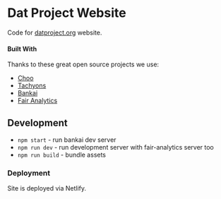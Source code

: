 # Dat Project Website

Code for [datproject.org](http://datproject.org) website.

#### Built With

Thanks to these great open source projects we use:

* [Choo](https://github.com/choojs/choo)
* [Tachyons](http://tachyons.io/)
* [Bankai](https://github.com/choojs/bankai)
* [Fair Analytics](https://github.com/vesparny/fair-analytics)

## Development

* `npm start` - run bankai dev server
* `npm run dev` - run development server with fair-analytics server too
* `npm run build` - bundle assets

### Deployment

Site is deployed via Netlify.
